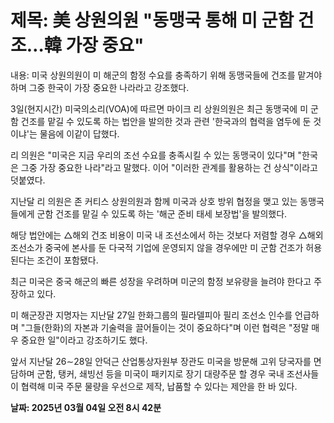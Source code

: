 # **제목: 美 상원의원 "동맹국 통해 미 군함 건조…韓 가장 중요"**

  내용: 미국 상원의원이 미 해군의 함정 수요를 충족하기 위해 동맹국들에 건조를 맡겨야 하며 그중 한국이 가장 중요한 나라라고 강조했다. 

3일(현지시간) 미국의소리(VOA)에 따르면 마이크 리 상원의원은 최근 동맹국에 미 군함 건조를 맡길 수 있도록 하는 법안을 발의한 것과 관련 '한국과의 협력을 염두에 둔 것이냐'는 물음에 이같이 답했다. 

리 의원은 "미국은 지금 우리의 조선 수요를 충족시킬 수 있는 동맹국이 있다"며 "한국은 그중 가장 중요한 나라"라고 말했다. 이어 "이러한 관계를 활용하는 건 상식"이라고 덧붙였다. 

지난달 리 의원은 존 커티스 상원의원과 함께 미국과 상호 방위 협정을 맺고 있는 동맹국들에게 군함 건조를 맡길 수 있도록 하는 '해군 준비 태세 보장법'을 발의했다. 

해당 법안에는 △해외 건조 비용이 미국 내 조선소에서 하는 것보다 저렴할 경우 △해외 조선소가 중국에 본사를 둔 다국적 기업에 운영되지 않을 경우에만 미 군함 건조가 허용된다는 조건이 포함됐다. 

최근 미국은 중국 해군의 빠른 성장을 우려하며 미군의 함정 보유량을 늘려야 한다고 주장하고 있다. 

미 해군장관 지명자는 지난달 27일 한화그룹의 필라델피아 필리 조선소 인수를 언급하며 "그들(한화)의 자본과 기술력을 끌어들이는 것이 중요하다"며 이런 협력은 "정말 매우 중요한 일"이라고 강조하기도 했다. 

앞서 지난달 26∼28일 안덕근 산업통상자원부 장관도 미국을 방문해 고위 당국자를 면담하며 군함, 탱커, 쇄빙선 등을 미국이 패키지로 장기 대량주문 할 경우 국내 조선사들이 협력해 미국 주문 물량을 우선으로 제작, 납품할 수 있다는 제안을 한 바 있다.

  **날짜: 2025년 03월 04일 오전 8시 42분**